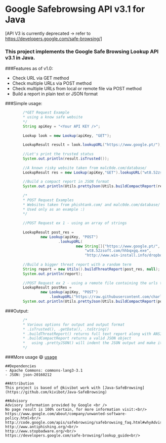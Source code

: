 # Google Safebrowsing API v3.1 for Java
[API V3 is currently deprecated -> refer to https://developers.google.com/safe-browsing/]

### This project implements the Google Safe Browsing Lookup API v3.1 in Java.

###Features as of v1.0:
  - Check URL via GET method
  - Check multiple URLs via POST method
  - Check multiple URLs from local or remote file via POST method
  - Build a report in plain text or JSON format

###Simple usage:

```java
        /*GET Request Example
        * using a know safe website
        */
        String apiKey = "<Your API KEY />";
        
        Lookup look = new Lookup(apiKey, "GET");
        
        LookupResult result = look.lookupURL("https://www.google.pt/");
        
        //Let's print the trusted status 
        System.out.println(result.isTrusted());
        
        //A known risky website taken from malc0de.com/database/
        LookupResult res = new Lookup(apiKey,"GET").lookupURL("wt8.52zsoft.com/hhbqxgq.exe");
        
        //Build a compact report in JSON format
        System.out.println(Utils.prettyJson(Utils.buildCompactReport(res)));
        
        /*
        * POST Request Examples
        * Websites taken from phishtank.com/ and malc0de.com/database/
        * Used only as an example :) 
        */
        
        //POST Request ex 1 - using an array of strings
        
        LookupResult post_res = 
                new Lookup(apiKey, "POST")
                        .lookupURL(
                                new String[]{"https://www.google.pt/",
                                    "wt8.52zsoft.com/hhbqxgq.exe",
                                    "http://www.win-install.info/dropbox/"});
        
        //Build a bigger threat report with a random term
        String report = new Utils().buildThreatReport(post_res, null);
        System.out.println(report);
        
        //POST Request ex 2 - using a remote file containing the urls to be checked
        LookupResult postRes = 
                new Lookup(apiKey, "POST")
                    .lookupURL("https://raw.githubusercontent.com/charlieIT/java-googlesafebrowsing/master/test_urls.txt");
        System.out.println(Utils.prettyJson(Utils.buildCompactReport(postRes)));
```
###Output:
```java
        /*
        * Various options for output and output format
        * .isTrusted(), .getData(), .toString() 
        * .buildThreatReport() returns full text report along with ANSI colors and indentation
        * .buildCompactReport returns a valid JSON object
        *   using .prettyJSON() will indent the JSON output and make it visually pleasant
        */
```
###More usage :smile:
[usage](./jar-usage.md)
```
##Dependencies
- Apache Commons: commons-lang3-3.1
- JSON: json-20160212

##Attribution
This project is based of @kivibot work with [Java-SafeBrowsing](https://github.com/kivibot/Java-SafeBrowsing)

##Advisory
Advisory information provided by Google <br />
No page result is 100% certain, for more information visit:<br/> https://www.google.com/about/company/unwanted-software-policy.html<br/> http://code.google.com/apis/safebrowsing/safebrowsing_faq.html#whyAdvisory<br/>
http://www.antiphishing.org/<br/>
http://www.stopbadware.org/<br/>
https://developers.google.com/safe-browsing/lookup_guide<br/>
